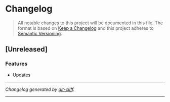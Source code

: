 # Changelog

> All notable changes to this project will be documented in this file. The format is based on
[Keep a Changelog](http://keepachangelog.com/) and this project adheres to
[Semantic Versioning](http://semver.org/).

## [Unreleased]

### Features

- Updates

***
*Changelog generated by [git-cliff](https://github.com/orhun/git-cliff).*
***
